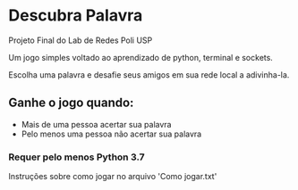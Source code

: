 # Descubra Palavra
Projeto Final do Lab de Redes Poli USP

Um jogo simples voltado ao aprendizado de python, terminal e sockets.

Escolha uma palavra e desafie seus amigos em sua rede local a adivinha-la.
## Ganhe o jogo quando:
- Mais de uma pessoa acertar sua palavra
- Pelo menos uma pessoa não acertar sua palavra

### Requer pelo menos Python 3.7

Instruções sobre como jogar no arquivo 'Como jogar.txt'
